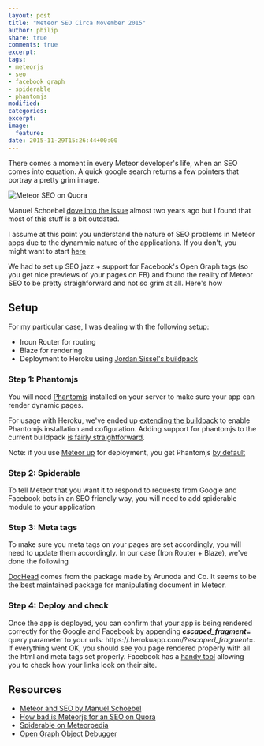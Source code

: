 ```yaml
---
layout: post
title: "Meteor SEO Circa November 2015"
author: philip
share: true
comments: true
excerpt:
tags:
- meteorjs
- seo
- facebook graph
- spiderable
- phantomjs
modified:
categories: 
excerpt:
image:
  feature:
date: 2015-11-29T15:26:44+00:00
---
```


There comes a moment in every Meteor developer's life, when an SEO comes into equation. A quick google search returns a few pointers that portray a pretty grim image. 

![Meteor SEO on Quora]({{site.url}}/images/howbadismeteorwithseo.png)

Manuel Schoebel [dove into the issue](http://www.manuel-schoebel.com/blog/meteor-and-seo) almost two years ago but I found that most of this stuff is a bit outdated.

I assume at this point you understand the nature of SEO problems in Meteor apps due to the dynammic nature of the applications. If you don't, you might want to start [here](https://www.quora.com/How-bad-is-MeteorJS-for-an-SEO) 

We had to set up SEO jazz + support for Facebook's Open Graph tags (so you get nice previews of your pages on FB) and found the reality of Meteor SEO to be pretty straighforward and not so grim at all. Here's how

## Setup

For my particular case, I was dealing with the following setup:

- Iroun Router for routing
- Blaze for rendering
- Deployment to Heroku using [Jordan Sissel's buildpack](https://github.com/jordansissel/heroku-buildpack-meteor)

### Step 1: Phantomjs

You will need [Phantomjs](http://phantomjs.org/) installed on your server to make sure your app can render dynamic pages.

For usage with Heroku, we've ended up [extending the buildpack](https://github.com/thebakeryio/heroku-buildpack-meteor/tree/feature/phantomjs) to enable Phantomjs installation and cofiguration. Adding support for phantomjs to the current buildpack [is fairly straightforward](https://github.com/jordansissel/heroku-buildpack-meteor/pull/42/files).

Note: if you use [Meteor up](https://github.com/kadirahq/meteor-up) for deployment, you get Phantomjs [by default](https://github.com/kadirahq/meteor-up/blob/master/example/mup.json#L23)

### Step 2: Spiderable

To tell Meteor that you want it to respond to requests from Google and Facebook bots in an SEO  friendly way, you will need to add spiderable module to your application

<script src="https://gist.github.com/callmephilip/65b13f4ae6fe85f635e3.js"></script>

### Step 3: Meta tags

To make sure you meta tags on your pages are set accordingly, you will need to update them accordingly. In our case (Iron Router + Blaze), we've done the following

<script src="https://gist.github.com/callmephilip/dde598a163f6763d59cf.js"></script>

[DocHead](https://github.com/kadirahq/meteor-dochead) comes from the package made by Arunoda and Co. It seems to be the best maintained package for manipulating document <HEAD> in Meteor.

### Step 4: Deploy and check

Once the app is deployed, you can confirm that your app is being rendered correctly for the Google and Facebook by appending **_escaped_fragment_=** query parameter to your urls:   https://<my-meteor-app>.herokuapp.com/?_escaped_fragment_=. If everything went OK, you should see you page rendered properly with all the html and meta tags set properly. Facebook has a [handy tool](https://developers.facebook.com/tools/debug/og/object/) allowing you to check how your links look on their site.  

## Resources

- [Meteor and SEO by Manuel Schoebel](http://www.manuel-schoebel.com/blog/meteor-and-seo)
- [How bad is Meteorjs for an SEO on Quora](https://www.quora.com/How-bad-is-MeteorJS-for-an-SEO)
- [Spiderable on Meteorpedia](http://www.meteorpedia.com/read/spiderable/)
- [Open Graph Object Debugger](https://developers.facebook.com/tools/debug/og/object/)